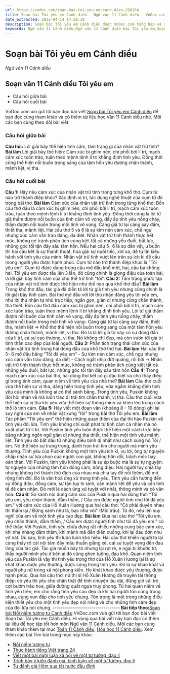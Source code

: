 ```yaml
---
url: https://vndoc.com/soan-bai-toi-yeu-em-canh-dieu-298264
title: Soạn bài Tôi yêu em Cánh diều - Ngữ văn 11 Cánh diều - VnDoc.com
date_extracted: 2025-04-14 14:20:30
description: Soạn bài Tôi yêu em Cánh diều được VnDoc.com tổng hợp và xin gửi tới bạn đọc cùng tham khảo nhé.
keywords: Ngữ văn 11 Cánh diều,Ngữ văn 11 Cánh diều bài Tôi yêu em,Soạn văn 11 Cánh diều,văn 11 Cánh diều,soạn văn 11,soạn bài 11 cánh diều,ngữ văn 11 cd,Soạn bài Tôi yêu em Cánh diều,Soạn bài Tôi yêu em,Soạn văn Tôi yêu em,Tôi yêu em
---
```


# Soạn bài Tôi yêu em Cánh diều
 _Ngữ văn 11 Cánh diều_
## Soạn văn 11 Cánh diều Tôi yêu em
  * Câu hỏi giữa bài
  * Câu hỏi cuối bài

VnDoc.com xin gửi tới bạn đọc bài viết [Soạn bài Tôi yêu em Cánh diều](<https://vndoc.com/soan-bai-toi-yeu-em-canh-dieu-298264>) để bạn đọc cùng tham khảo và có thêm tài liệu học Văn 11 Cánh diều nhé. Mời các bạn cùng theo dõi bài viết.
### Câu hỏi giữa bài
**Câu hỏi:** Lời giãi bày thể hiện tình cảm, tâm trạng gì của nhân vật trữ tình?
**Bài làm**
Lời giãi bày thể hiện: Cảm xúc bị ghìm nén, chi phối bởi lí trí, mạch cảm xúc tuôn trào, tuân theo mệnh lệnh lí trí khẳng định tình yêu. Đồng thời cũng thể hiện nỗi buồn trong sáng của tâm hồn yêu đương chân thành, mãnh liệt, vị tha.
### Câu hỏi cuối bài
**Câu 1:** Hãy nêu cảm xúc của nhân vật trữ tình trong từng khổ thơ. Cụm từ nào trở thành điệp khúc? Xác định vị trí, tác dụng nghệ thuật của cụm từ đó trong bài thơ.
**Bài làm**
Cảm xúc của nhân vật trữ tình trong từng khổ thơ:
Bốn câu thơ đầu là cảm xúc bị ghìm nén, chi phối bởi lí trí, mạch cảm xúc tuôn trào, tuân theo mệnh lệnh lí trí khẳng định tình yêu. Đồng thời cũng là lời từ giã thấm đượm nỗi buồn của tình cảm vô vọng, đầy ắp tình yêu nồng cháy, thấm đượm nỗi buồn trong mối tình vô vọng. Càng giã từ lại càng say đắm, thiết tha, mãnh liệt.
Hai câu thơ 5 và 6 là sự kìm nén cảm xúc, chế ngự nhưng xúc cảm vẫn trào dâng, da diết. Nhân vật trữ tình thành thực hết mức, không né tránh phân tích cùng kiệt tất cả những yếu đuối, bất lực, những góc tối tận đáy sâu tâm hồn. Nếu hai câu 5- 6 là sự dằn vặt, u buồn thì hai câu kết là sự thanh thoát, hóa giải sự nuối tiếc, xót xa, để tự tin kiêu hãnh với tình yêu của mình. Nhân vật trữ tình vượt lên trên sự ích kỉ để cầu mong người yêu được hạnh phúc.
Cụm từ nào trở thành điệp khúc là "Tôi yêu em". Cụm từ được dùng trong câu mở đầu khổ một, hai, câu ba khổng hai. Tôi yêu em được tấu lên 3 lần, đó cũng chính là giọng điệu của toàn bài, là lời giãi bày tình cảm của chủ thể trữ tình "tôi".
**Câu 2:** Tâm trạng phức tạp của nhân vật trữ tình được thể hiện như thế nào qua khổ thơ đầu?
**Bài làm**
Trong khổ thơ đầu, tác giả đã diễn tả lời từ giã tình yêu nhưng cũng chính là lời giãi bày tình cảm. Bài thơ mở đầu với lời thú nhận đáng yêu tôi yêu em, như lời thú nhận tự nhủ trực tiếp, ngắn gọn, giản dị nhưng cũng chân thành, tha thiết. Bốn câu thơ đầu cảm xúc bị ghìm nén, chi phối bởi lí trí, mạch cảm xúc tuôn trào, tuân theo mệnh lệnh lí trí khẳng định tình yêu. Lời từ giã thấm đượm nỗi buồn của tình cảm vô vọng, đầy ắp tình yêu nồng cháy, thấm đượm nỗi buồn trong mối tình vô vọng- Càng giã từ lại càng say đắm, thiết tha, mãnh liệt
=> Khổ thơ thể hiện nỗi buồn trong sáng của một tâm hồn yêu đương chân thành, mãnh liệt, vị tha. Đó là là lời giã từ này có sự đúng đắn của lí trí, cả sự cao thượng, vị tha. Nó không chỉ đẹp, mà còn vươn tới giá trị tinh thần cao đẹp của loài người.
**Câu 3:** Phân tích trạng thái cảm xúc của nhân vật trữ tình trong hai dòng đầu của khổ thơ thứ hai.
**Bài làm**
Hai câu thơ 5- 6 mở đầu bằng “Tôi đã yêu em”
\- Sự kìm nén cảm xúc, chế ngự nhưng xúc cảm vẫn trào dâng, da diết
\- Cách ngắt nhịp đứt quãng, rối bời
→ Nhân vật trữ tình thành thực hết mức, không né tránh phân tích cùng kiệt tất cả những yếu đuối, bất lực, những góc tối tận đáy sâu tâm hồn
**Câu 4:** Trong mạch cảm xúc của bài thơ, hai dòng thơ kết có gì đặc biệt và cho thấy điều gì trong tình cảm, quan niệm về tình yêu của nhà thơ?
**Bài làm**
Câu thơ cuối vừa thể hiện sự vị tha, dâng hiến trong tình yêu, vừa ngầm khẳng định tình yêu của mình là không ai có thể sánh bằng. Trong tình yêu, Puskin không đòi hỏi nhận về mà luôn trao đi trái tim chân thành, vị tha. Câu thơ cuối vừa thể hiện sự vị tha khi yêu vừa thể hiện sự thông minh và khéo léo trong cách thổ lộ tình cảm.
**Câu 5:** Hãy viết một đoạn văn \(khoảng 8 – 10 dòng\) ghi lại suy nghĩ của em về nhân vật xưng "tôi" trong bài thơ Tôi yêu em.
**Bài làm**
Tác phẩm "Tôi yêu em" thể hiện những quan điểm của đại thi hào Puskin về tình yêu đôi lứa. Tình yêu không chỉ xuất phát từ tình cảm cá nhân mà nó xuất phát từ lí trí. Với Puskin tình yêu luôn được thể hiện một cách trực tiếp bằng những ngôn ngữ giản dị nhưng tha thiết, thể hiện một tình yêu mãnh liệt. Tình yêu đó bắt đầu từ những điều bình dị nhất như cách xung hô Tôi / em. Nó thể hiện sự trang trọng, dành trọn trái tim cho người mà mình yêu thương. Tình yêu của Puskin không một tình yêu ích kỉ, vụ lợi, ông tự nguyện chấp nhận sự lựa chọn của người con gái, không hờn dỗi, trách móc hay oán thán. Với Puskin, tình yêu không phải là sự ép buộc mà là sự tự nguyện: tự nguyện của những tâm hồn đồng cảm, đồng điệu. Hai người tuy chia tay nhưng không trở thành thù địch của nhau mà chia tay để nối thêm, để mở rộng tình đời. Đó là văn hoá ứng xử trong tình yêu. Tình yêu cần hướng đến sự đồng điệu, đồng cảm, sự tận tụy hi sinh, cần mãnh liệt để yêu và cần tinh tế để cảm nhận. Đó mới là cách úng xử tuyệt vời nhất, thông minh và có văn hóa.
**Câu 6:** So sánh nội dung cảm xúc của Puskin qua hai dòng thơ: “Tôi yêu em, yêu chân thành, đằm thắm, / Cầu em được người tình như tôi đã yêu em." với cảm xúc của Hồ Xuân Hương qua hai câu thơ: “Có phải duyên nhau thì thắm lại / Đừng xanh như lá, bạc như vôi" \(Mời trầu\). Từ đó, nêu lên suy nghĩ của em về một tình yêu cao đẹp.
**Bài làm**
Qua hai câu thơ “Tôi yêu em, yêu chân thành, đằm thắm, / Cầu em được người tình như tôi đã yêu em." có thể thấy: Với Puskin, tình yêu chứa đựng rất nhiều những cung bậc cảm xúc, khi nhẹ nhàng đằm thắm, khi mãnh mẽ đến điên cuồng, khi lại đau đớn như vỡ nát. Dù sao, tình yêu thì luôn luôn khó hiểu. Hai câu thơ khiến người ta lại càng thấy rõ cái nội tâm đầy mâu thuẫn giằng xé, cái sự tuyệt vọng đến đau lòng của tác giả. Tác giả muốn bày tỏ nhưng lại rụt rè, e ngại bị khước từ; thấy người mình yêu ở bên ai đó cũng ghen tuông, đau khổ.
Quan niệm tình yêu của Puskin là vậy thì tình yêu trong thơ của Hồ Xuân Hương lại là sự khát khao được yêu thương, được sống trong tình yêu. Đó là sự khao khát vả người phụ nữ trong xã hội phong kiến. Họ khát khao được yêu thương, được hạnh phúc. Qua hai câu thơ, nữ thi sĩ Hồ Xuân Hương đã truyền tải thông điệp: có yêu thì yêu cho chân thật để tính chuyện lâu dài, đừng giở cái trò cợt bướm trêu hoa, giữa đường quất ngựa truy phong.
Từ hai quan niệm về tình yêu trên, em cho rằng tình yêu cao đẹp là khi hai người tôn cùng trọng nhau, cùng vun đắp cho tình yêu chung. Tôn trọng là một trong những điều kiện thiết yếu cho một tình yêu đẹp nói riêng và cho những tình cảm đẹp của đôi lứa nói chung.
\---------------------------------
**Bài tiếp theo:**[Soạn bài Nỗi niềm tương tư Cánh diều](<https://vndoc.com/soan-bai-noi-niem-tuong-tu-canh-dieu-298267>)
VnDoc.com vừa gửi tới bạn đọc bài viết Soạn bài Tôi yêu em Cánh diều. Hi vọng qua bài viết này bạn đọc có thêm tài liệu để học tập tốt hơn môn [Ngữ văn 11 Cánh diều](<https://vndoc.com/ngu-van-11-canh-dieu>). Mời các bạn cùng tham khảo thêm tại mục [Toán 11 Cánh diều](<https://vndoc.com/toan-11-canh-dieu>), [Hóa học 11 Cánh diều](<https://vndoc.com/hoa-hoc-11-canh-dieu>).
Xem thêm các bài Tìm bài trong mục này khác:
  * [Nỗi niềm tương tư](</soan-bai-noi-niem-tuong-tu-canh-dieu-298267>)
  * [Thực hành tiếng Việt trang 24](</soan-bai-thuc-hanh-tieng-viet-trang-24-cd-298271>)
  * [Viết một bài nghị luận xã hội về một tư tưởng, đạo lí](</soan-bai-viet-mot-bai-nghi-luan-xa-hoi-ve-mot-tu-tuong-dao-li-canh-dieu-298331>)
  * [Trình bày ý kiến đánh giá, bình luận về một tư tưởng, đạo lí](</soan-bai-trinh-bay-y-kien-danh-gia-binh-luan-ve-mot-tu-tuong-dao-li-canh-dieu-298334>)
  * [Tự đánh giá Hôm qua tát nước đầu đình](</soan-bai-tu-danh-gia-hom-qua-tat-nuoc-dau-dinh-canh-dieu-298340>)

